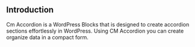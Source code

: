 ## Introduction
Cm Accordion is a WordPress Blocks that is designed to create accordion sections effortlessly in WordPress. Using CM Accordion you can create organize data in a compact form.

